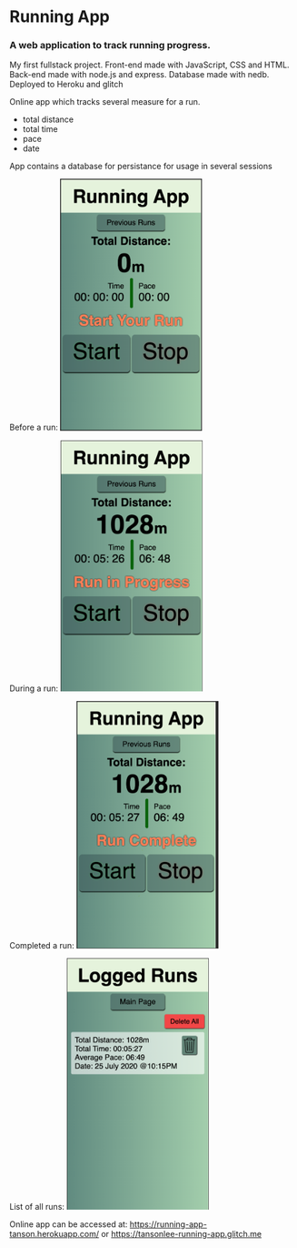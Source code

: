 # Running App

### A web application to track running progress.

My first fullstack project. Front-end made with JavaScript, CSS and HTML. Back-end made with node.js and express. Database made with nedb. Deployed to Heroku and glitch

Online app which tracks several measure for a run.
* total distance
* total time
* pace
* date

App contains a database for persistance for usage in several sessions

Before a run:
<img src="images/before-run.png" width="250px">

During a run:
<img src="images/during-run.png" width="250px">

Completed a run:
<img src="images/run-complete.png" width="250px">

List of all runs:
<img src="images/database.png" width="250px">

Online app can be accessed at: 
https://running-app-tanson.herokuapp.com/
or
https://tansonlee-running-app.glitch.me
